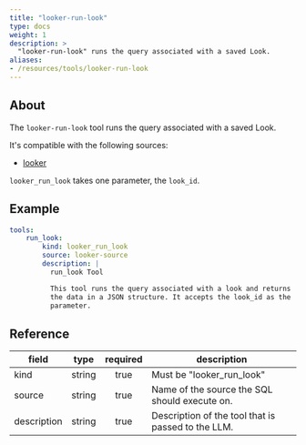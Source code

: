 ```yaml
---
title: "looker-run-look"
type: docs
weight: 1
description: >
  "looker-run-look" runs the query associated with a saved Look.
aliases:
- /resources/tools/looker-run-look
---
```


## About

The `looker-run-look` tool runs the query associated with a
saved Look.

It's compatible with the following sources:

- [looker](../sources/looker.md)

`looker_run_look` takes one parameter, the `look_id`.

## Example

```yaml
tools:
    run_look:
        kind: looker_run_look
        source: looker-source
        description: |
          run_look Tool

          This tool runs the query associated with a look and returns
          the data in a JSON structure. It accepts the look_id as the
          parameter.
```

## Reference

| **field**   |                  **type**                  | **required** | **description**                                                                                  |
|-------------|:------------------------------------------:|:------------:|--------------------------------------------------------------------------------------------------|
| kind        |                   string                   |     true     | Must be "looker_run_look"                                                                        |
| source      |                   string                   |     true     | Name of the source the SQL should execute on.                                                    |
| description |                   string                   |     true     | Description of the tool that is passed to the LLM.                                               |

